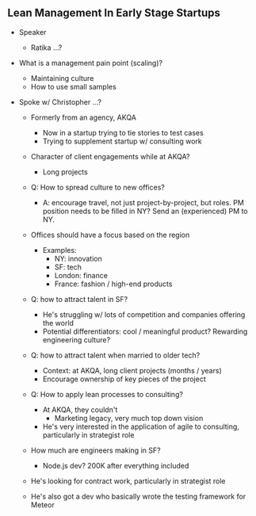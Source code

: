 Lean Management In Early Stage Startups
--------------------------------------

* Speaker
  * Ratika ...?

* What is a management pain point (scaling)?
  * Maintaining culture
  * How to use small samples

* Spoke w/ Christopher ...?
  * Formerly from an agency, AKQA
    * Now in a startup trying to tie stories to test cases
    * Trying to supplement startup w/ consulting work

  * Character of client engagements while at AKQA?
    * Long projects

  * Q: How to spread culture to new offices?
    * A: encourage travel, not just project-by-project, but roles.
      PM position needs to be filled in NY? Send an (experienced) PM to NY.

  * Offices should have a focus based on the region
    * Examples:
      * NY: innovation
      * SF: tech
      * London: finance
      * France: fashion / high-end products

  * Q: how to attract talent in SF?
    * He's struggling w/ lots of competition and companies offering the world
    * Potential differentiators: cool / meaningful product? Rewarding engineering culture?

  * Q: how to attract talent when married to older tech?
    * Context: at AKQA, long client projects (months / years)
    * Encourage ownership of key pieces of the project

  * Q: How to apply lean processes to consulting?
    * At AKQA, they couldn't
      * Marketing legacy, very much top down vision
    * He's very interested in the application of agile to consulting,
      particularly in strategist role

  * How much are engineers making in SF?
    * Node.js dev? 200K after everything included

  * He's looking for contract work, particularly in strategist role
  * He's also got a dev who basically wrote the testing framework for Meteor
